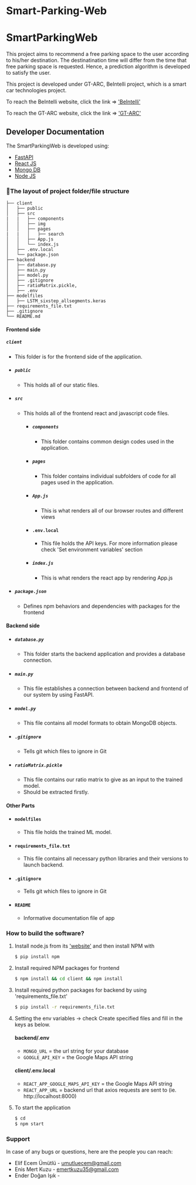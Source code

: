 # Smart-Parking-Web
# SmartParkingWeb
This project aims to recommend a free parking space to the user according to his/her destination. The destinatination time will differ from the time that free parking space is requested. Hence, a prediction algorithm is developed to satisfy the user.

This project is developed under GT-ARC, BeIntelli project, which is a smart car technologies project.

To reach the BeIntelli website, click the link => ['BeIntelli'](https://be-intelli.com/)

To reach the GT-ARC website, click the link => ['GT-ARC'](https://gt-arc.com/)

## Developer Documentation
The SmartParkingWeb is developed using:
- [FastAPI](https://fastapi.tiangolo.com/)
- [React JS](https://reactjs.org/)
- [Mongo DB](https://www.mongodb.com/)
- [Node JS](https://nodejs.org/)


### :file_folder:The layout of project folder/file structure
```
├── client 
│   ├── public
│   ├── src
|   |   ├── components
│   │   ├── img
│   │   ├── pages
|   |   │   ├── search
│   │   ├── App.js
│   │   └── index.js
│   ├── .env.local
│   └── package.json
├── backend
│   ├── database.py
│   ├── main.py
│   ├── model.py
│   ├── .gitignore
│   ├── ratioMatrix.pickle,
│   ├── .env
├── modelfiles
│   ├── LSTM_sixstep_allsegments.keras
├── requirements_file.txt
├── .gitignore
└── README.md
```

#### **Frontend side**
##### `client`
- This folder is for the frontend side of the application.
- ##### `public`
    - This holds all of our static files.
- ##### `src`
  - This holds all of the frontend react and javascript code files.
    - ##### `components`
        - This folder contains common design codes used in the application.
    - ##### `pages`
        - This folder contains individual subfolders of code for all pages used in the application.
    - ##### `App.js`
        - This is what renders all of our browser routes and different views
    - #### `.env.local`
        - This file holds the API keys. For more information please check 'Set environment variables' section
    - ##### `index.js`
        - This is what renders the react app by rendering App.js
- ##### `package.json`
    - Defines npm behaviors and dependencies with packages for the frontend
#### **Backend side**
- ##### `database.py`
    - This folder starts the backend application and provides a database connection.
- ##### `main.py`
    - This file establishes a connection between backend and frontend of our system by using FastAPI.
- ##### `model.py`
    - This file contains all model formats to obtain MongoDB objects.
- ##### `.gitignore`
    - Tells git which files to ignore in Git
- ##### `ratioMatrix.pickle`
    - This file contains our ratio matrix to give as an input to the trained model.
    - Should be extracted firstly.
#### **Other Parts**
- #### `modelfiles`
    - This file holds the trained ML model.
- #### `requirements_file.txt`
    - This file contains all necessary python libraries and their versions to launch backend.
- #### `.gitignore`
    - Tells git which files to ignore in Git
- #### `README` 
    - Informative documentation file of app

### How to build the software?
1. Install node.js from its ['website'](https://nodejs.org/en/download/current) and then install NPM with
   ```sh
   $ pip install npm
   ```
3. Install required NPM packages for frontend
   ```sh
   $ npm install && cd client && npm install
   ```
4. Install required python packages for backend by using 'requirements_file.txt' 
   ```sh
   $ pip install -r requirements_file.txt
   ```
5. Setting the env variables -> check 
    Create specified files and fill in the keys as below.
    
    #### backend/.env
    - `MONGO_URL` = the url string for your database
    - `GOOGLE_API_KEY` = the Google Maps API string
    #### client/.env.local
    - `REACT_APP_GOOGLE_MAPS_API_KEY` = the Google Maps API string
    - `REACT_APP_URL` = backend url that axios requests are sent to (ie. http://localhost:8000) 
6. To start the application
   ```sh
   $ cd 
   $ npm start
   ```

### Support
In case of any bugs or questions, here are the people you can reach:
- Elif Ecem Ümütlü - umutluecem@gmail.com
- Enis Mert Kuzu - emertkuzu35@gmail.com
- Ender Doğan Işık - 

